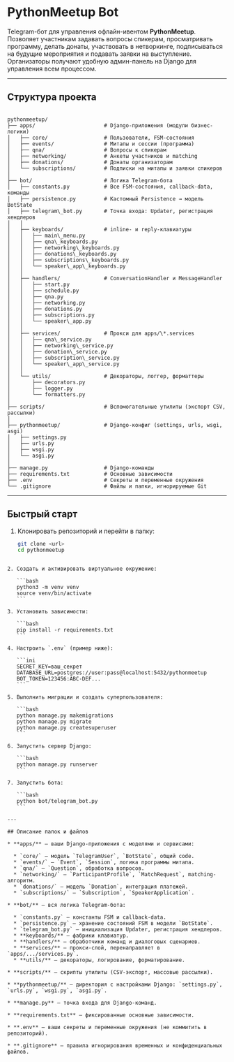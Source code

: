 # PythonMeetup Bot

Telegram-бот для управления офлайн-ивентом **PythonMeetup**.  
Позволяет участникам задавать вопросы спикерам, просматривать программу, делать донаты, участвовать в нетворкинге, подписываться на будущие мероприятия и подавать заявки на выступление. Организаторы получают удобную админ-панель на Django для управления всем процессом.

---

## Структура проекта

```

pythonmeetup/
├── apps/                      # Django-приложения (модули бизнес-логики)
│   ├── core/                  # Пользователи, FSM-состояния
│   ├── events/                # Митапы и сессии (программа)
│   ├── qna/                   # Вопросы к спикерам
│   ├── networking/            # Анкеты участников и matching
│   ├── donations/             # Донаты организаторам
│   └── subscriptions/         # Подписки на митапы и заявки спикеров
│
├── bot/                       # Логика Telegram-бота
│   ├── constants.py           # Все FSM-состояния, callback-data, команды
│   ├── persistence.py         # Кастомный Persistence → модель BotState
│   ├── telegram\_bot.py       # Точка входа: Updater, регистрация хендлеров
│   │
│   ├── keyboards/             # inline- и reply-клавиатуры
│   │   ├── main\_menu.py
│   │   ├── qna\_keyboards.py
│   │   ├── networking\_keyboards.py
│   │   ├── donations\_keyboards.py
│   │   ├── subscriptions\_keyboards.py
│   │   └── speaker\_app\_keyboards.py
│   │
│   ├── handlers/              # ConversationHandler и MessageHandler
│   │   ├── start.py
│   │   ├── schedule.py
│   │   ├── qna.py
│   │   ├── networking.py
│   │   ├── donations.py
│   │   ├── subscriptions.py
│   │   └── speaker\_app.py
│   │
│   ├── services/              # Прокси для apps/\*.services
│   │   ├── qna\_service.py
│   │   ├── networking\_service.py
│   │   ├── donation\_service.py
│   │   ├── subscription\_service.py
│   │   └── speaker\_app\_service.py
│   │
│   └── utils/                 # Декораторы, логгер, форматтеры
│       ├── decorators.py
│       ├── logger.py
│       └── formatters.py
│
├── scripts/                   # Вспомогательные утилиты (экспорт CSV, рассылки)
│
├── pythonmeetup/              # Django-конфиг (settings, urls, wsgi, asgi)
│   ├── settings.py
│   ├── urls.py
│   ├── wsgi.py
│   └── asgi.py
│
├── manage.py                  # Django-команды
├── requirements.txt           # Основные зависимости
├── .env                       # Секреты и переменные окружения
└── .gitignore                 # Файлы и папки, игнорируемые Git

````

---

## Быстрый старт

1. Клонировать репозиторий и перейти в папку:
   ```bash
   git clone <url>
   cd pythonmeetup
````

2. Создать и активировать виртуальное окружение:

   ```bash
   python3 -m venv venv
   source venv/bin/activate
   ```

3. Установить зависимости:

   ```bash
   pip install -r requirements.txt
   ```

4. Настроить `.env` (пример ниже):

   ```ini
   SECRET_KEY=ваш_секрет
   DATABASE_URL=postgres://user:pass@localhost:5432/pythonmeetup
   BOT_TOKEN=123456:ABC-DEF...
   ```

5. Выполнить миграции и создать суперпользователя:

   ```bash
   python manage.py makemigrations
   python manage.py migrate
   python manage.py createsuperuser
   ```

6. Запустить сервер Django:

   ```bash
   python manage.py runserver
   ```

7. Запустить бота:

   ```bash
   python bot/telegram_bot.py
   ```

---

## Описание папок и файлов

* **apps/** — ваши Django-приложения с моделями и сервисами:

  * `core/` — модель `TelegramUser`, `BotState`, общий code.
  * `events/` — `Event`, `Session`, логика программы митапа.
  * `qna/` — `Question`, обработка вопросов.
  * `networking/` — `ParticipantProfile`, `MatchRequest`, matching-алгоритм.
  * `donations/` — модель `Donation`, интеграция платежей.
  * `subscriptions/` — `Subscription`, `SpeakerApplication`.

* **bot/** — вся логика Telegram-бота:

  * `constants.py` — константы FSM и callback-data.
  * `persistence.py` — хранение состояний FSM в модели `BotState`.
  * `telegram_bot.py` — инициализация Updater, регистрация хендлеров.
  * **keyboards/** — фабрики клавиатур.
  * **handlers/** — обработчики команд и диалоговых сценариев.
  * **services/** — прокси-слой, перенаправляет в `apps/.../services.py`.
  * **utils/** — декораторы, логирование, форматирование.

* **scripts/** — скрипты утилиты (CSV-экспорт, массовые рассылки).

* **pythonmeetup/** — директория с настройками Django: `settings.py`, `urls.py`, `wsgi.py`, `asgi.py`.

* **manage.py** — точка входа для Django-команд.

* **requirements.txt** — фиксированные основные зависимости.

* **.env** — ваши секреты и переменные окружения (не коммитить в репозиторий).

* **.gitignore** — правила игнорирования временных и конфиденциальных файлов.

